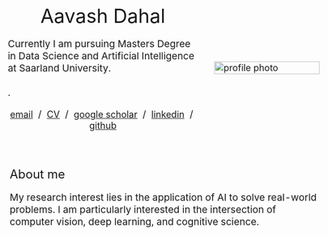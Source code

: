 <html lang="en">
<head>
  <meta http-equiv="Content-Type" content="text/html; charset=UTF-8">
  <title>Aavash Dahal</title>
  <meta name="author" content="Aavash Dahal">
  <meta name="viewport" content="width=device-width, initial-scale=1">
<!--   <link rel="stylesheet" type="text/css" href="stylesheet.css"> -->
  <style>
    body {
      font-size: 18px; /* Base font size */
    }
    name {
      font-size: 2em; /* Larger font size for the name */
    }
    p {
      font-size: 1.2em; /* Increased font size for paragraphs */
    }
    a {
      font-size: 18px;
    }
    heading {
      font-size: 1.5em; /* Increased font size for headings */
    }
  </style>
</head>
<body>
  <table style="width:100%;max-width:1000px;border:0px;border-spacing:0px;border-collapse:separate;margin-right:auto;margin-left:auto;"><tbody>
    <tr style="padding:0px">
      <td style="padding:0px">
        <table style="width:100%;border:0px;border-spacing:0px;border-collapse:separate;margin-right:auto;margin-left:auto;"><tbody>
          <tr style="padding:0px">
            <td style="padding:2.5%;width:63%;vertical-align:middle">
              <p style="text-align:center">
                <name>Aavash Dahal</name>
              </p>
              <p>Currently I am pursuing Masters Degree in Data Science and Artificial Intelligence at Saarland University.
              <br><br> </a>. 
              </p>
              <p style="text-align:center">
                <a href="mailto:akanshmaurya@gmail.com">email</a> &nbsp/&nbsp
                <a href="data/Akansh_resume.pdf">CV</a> &nbsp/&nbsp
                <a href="https://scholar.google.com/citations?user=UcIinfgAAAAJ&hl=en&oi=ao">google scholar</a> &nbsp/&nbsp
                <a href="https://www.linkedin.com/in/akansh-maurya">linkedin</a> &nbsp/&nbsp
                <a href="https://github.com/akansh12/">github</a>
              </p>
            </td>
            <td style="padding:2.5%;width:40%;max-width:40%">
              <a href="images/me_circle.png"><img style="width:100%;max-width:100%" alt="profile photo" src="images/me_circle.png" class="hoverZoomLink"></a>
            </td>
          </tr>
        </tbody></table>
        <table style="width:100%;border:0px;border-spacing:0px;border-collapse:separate;margin-right:auto;margin-left:auto;"><tbody>
            <tr>
            <td style="padding:20px;width:100%;vertical-align:middle">
              <heading>About me</heading>
              <p>
                My research interest lies in the application of AI to solve real-world problems. I am particularly interested in the intersection of computer vision, deep learning, and cognitive science. 
              </p>

  </table>
</body>

</html>
